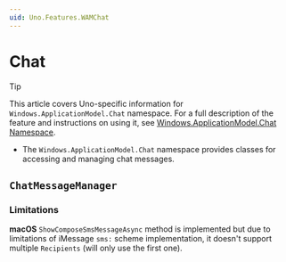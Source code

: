 ```yaml
---
uid: Uno.Features.WAMChat
---
```


# Chat

> [!TIP]
> This article covers Uno-specific information for `Windows.ApplicationModel.Chat` namespace. For a full description of the feature and instructions on using it, see [Windows.ApplicationModel.Chat Namespace](https://learn.microsoft.com/uwp/api/windows.applicationmodel.chat).

* The `Windows.ApplicationModel.Chat` namespace provides classes for accessing and managing chat messages.

## `ChatMessageManager`

### Limitations

**macOS**
`ShowComposeSmsMessageAsync` method is implemented but due to limitations of iMessage `sms:` scheme implementation, it doesn't support multiple `Recipients` (will only use the first one).
